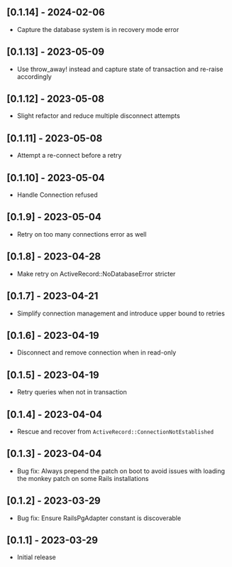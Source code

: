 ## [0.1.14] - 2024-02-06

- Capture the database system is in recovery mode error

## [0.1.13] - 2023-05-09

- Use throw_away! instead and capture state of transaction and re-raise accordingly

## [0.1.12] - 2023-05-08

- Slight refactor and reduce multiple disconnect attempts

## [0.1.11] - 2023-05-08

- Attempt a re-connect before a retry

## [0.1.10] - 2023-05-04

- Handle Connection refused

## [0.1.9] - 2023-05-04

- Retry on too many connections error as well

## [0.1.8] - 2023-04-28

- Make retry on ActiveRecord::NoDatabaseError stricter

## [0.1.7] - 2023-04-21

- Simplify connection management and introduce upper bound to retries

## [0.1.6] - 2023-04-19

- Disconnect and remove connection when in read-only

## [0.1.5] - 2023-04-19

- Retry queries when not in transaction

## [0.1.4] - 2023-04-04

- Rescue and recover from `ActiveRecord::ConnectionNotEstablished`

## [0.1.3] - 2023-04-04

- Bug fix: Always prepend the patch on boot to avoid issues with loading the monkey patch on some Rails installations

## [0.1.2] - 2023-03-29

- Bug fix: Ensure RailsPgAdapter constant is discoverable

## [0.1.1] - 2023-03-29

- Initial release

